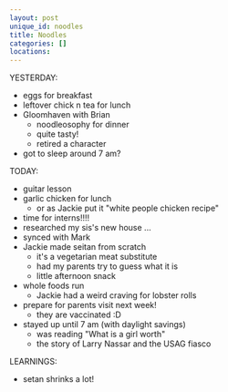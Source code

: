 ```yaml
---
layout: post
unique_id: noodles
title: Noodles
categories: []
locations: 
---
```


YESTERDAY:
* eggs for breakfast
* leftover chick n tea for lunch
* Gloomhaven with Brian
  * noodleosophy for dinner
  * quite tasty!
  * retired a character
* got to sleep around 7 am?

TODAY:
* guitar lesson
* garlic chicken for lunch
  * or as Jackie put it "white people chicken recipe"
* time for interns!!!!
* researched my sis's new house ...
* synced with Mark
* Jackie made seitan from scratch
  * it's a vegetarian meat substitute
  * had my parents try to guess what it is
  * little afternoon snack
* whole foods run
  * Jackie had a weird craving for lobster rolls
* prepare for parents visit next week!
  * they are vaccinated :D
* stayed up until 7 am (with daylight savings)
  * was reading "What is a girl worth"
  * the story of Larry Nassar and the USAG fiasco

LEARNINGS:
* setan shrinks a lot!
